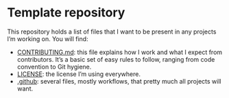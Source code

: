 # Template repository

This repository holds a list of files that I want to be present in any projects I’m working on. You will find:

- [CONTRIBUTING.md](CONTRIBUTING.md): this file explains how I work and what I expect from contributors. It’s a basic
  set of easy rules to follow, ranging from code convention to Git hygiene.
- [LICENSE](LICENSE): the license I’m using everywhere. 
- [.github](.github): several files, mostly workflows, that pretty much all projects will want.

